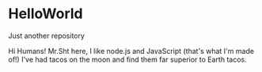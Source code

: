 # HelloWorld
Just another repository

Hi Humans!
Mr.Sht here, I like node.js and JavaScript (that's what I'm made of!)
I've had tacos on the moon and find them far superior to Earth tacos.

